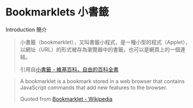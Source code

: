 # Bookmarklets 小書籤

Introduction 簡介

> 小書籤（bookmarklet），又叫書籤小程式，是一種小型的程式（Applet），以網址（URL）的形式被存為瀏覽器中的書籤，也可以是網頁上的一個連結。
> 
> 引用自[小書籤 - 維基百科，自由的百科全書](https://zh.wikipedia.org/zh-tw/%E5%B0%8F%E4%B9%A6%E7%AD%BE)

<!-- -->
> A bookmarklet is a bookmark stored in a web browser that contains JavaScript commands that add new features to the browser.
>
> Quoted from [Bookmarklet - Wikipedia](https://en.wikipedia.org/wiki/Bookmarklet)

